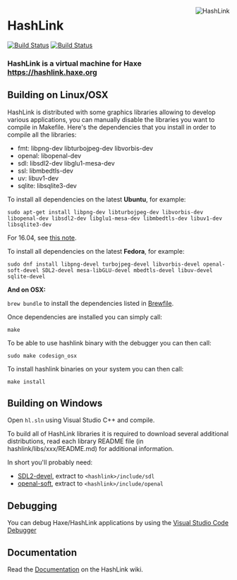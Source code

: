 <a href="https://hashlink.haxe.org"><img src="https://hashlink.haxe.org/hashlink.svg" alt="HashLink" align="right" /></a>

# HashLink

[![Build Status](https://dev.azure.com/HaxeFoundation/GitHubPublic/_apis/build/status/HaxeFoundation.hashlink?branchName=master)](https://dev.azure.com/HaxeFoundation/GitHubPublic/_build/latest?definitionId=4&branchName=master)
[![Build Status](https://github.com/HaxeFoundation/hashlink/workflows/Build/badge.svg "GitHub Actions")](https://github.com/HaxeFoundation/hashlink/actions?query=workflow%3ABuild)

### HashLink is a virtual machine for Haxe <https://hashlink.haxe.org>

## Building on Linux/OSX

HashLink is distributed with some graphics libraries allowing to develop various applications, you can manually disable the libraries you want to compile in Makefile.
Here's the dependencies that you install in order to compile all the libraries:

* fmt: libpng-dev libturbojpeg-dev libvorbis-dev
* openal: libopenal-dev
* sdl: libsdl2-dev libglu1-mesa-dev
* ssl: libmbedtls-dev
* uv: libuv1-dev
* sqlite: libsqlite3-dev

To install all dependencies on the latest **Ubuntu**, for example:

`sudo apt-get install libpng-dev libturbojpeg-dev libvorbis-dev libopenal-dev libsdl2-dev libglu1-mesa-dev libmbedtls-dev libuv1-dev libsqlite3-dev`

For 16.04, see [this note](https://github.com/HaxeFoundation/hashlink/issues/147).

To install all dependencies on the latest **Fedora**, for example:

`sudo dnf install libpng-devel turbojpeg-devel libvorbis-devel openal-soft-devel SDL2-devel mesa-libGLU-devel mbedtls-devel libuv-devel  sqlite-devel`

**And on OSX:**

`brew bundle` to install the dependencies listed in [Brewfile](Brewfile).

Once dependencies are installed you can simply call:

`make`

To be able to use hashlink binary with the debugger you can then call:

`sudo make codesign_osx`

To install hashlink binaries on your system you can then call:

`make install`

## Building on Windows

Open `hl.sln` using Visual Studio C++ and compile.

To build all of HashLink libraries it is required to download several additional distributions, read each library README file (in hashlink/libs/xxx/README.md) for additional information.

In short you'll probably need:

- [SDL2-devel](https://github.com/libsdl-org/SDL/releases/download/release-2.30.12/SDL2-devel-2.30.12-VC.zip), extract to `<hashlink>/include/sdl`
- [openal-soft](https://github.com/kcat/openal-soft/releases/download/1.23.1/openal-soft-1.23.1-bin.zip), extract to `<hashlink>/include/openal`

## Debugging

You can debug Haxe/HashLink applications by using the [Visual Studio Code Debugger](https://marketplace.visualstudio.com/items?itemName=HaxeFoundation.haxe-hl)

## Documentation

Read the [Documentation](https://github.com/HaxeFoundation/hashlink/wiki) on the HashLink wiki.
